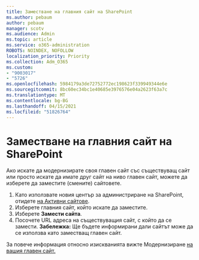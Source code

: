 ```yaml
---
title: Заместване на главния сайт на SharePoint
ms.author: pebaum
author: pebaum
manager: scotv
ms.audience: Admin
ms.topic: article
ms.service: o365-administration
ROBOTS: NOINDEX, NOFOLLOW
localization_priority: Priority
ms.collection: Adm_O365
ms.custom:
- "9003017"
- "5726"
ms.openlocfilehash: 5984179a3de72752772ec198623f339949344e6e
ms.sourcegitcommit: 8bc60ec34bc1e40685e3976576e04a2623f63a7c
ms.translationtype: MT
ms.contentlocale: bg-BG
ms.lasthandoff: 04/15/2021
ms.locfileid: "51826764"
---
```

# <a name="replace-the-sharepoint-root-site"></a>Заместване на главния сайт на SharePoint
Ако искате да модернизирате своя главен сайт със съществуващ сайт или просто искате да имате друг сайт на ниво главен сайт, можете да изберете да заместите (смените) сайтовете.

1. Като използвате новия център за администриране на SharePoint, отидете [на Активни сайтове](https://admin.microsoft.com/sharepoint?page=siteManagement&modern=true).
2. Изберете главния сайт, който искате да заместите.
3. Изберете **Замести сайта**.
4. Посочете URL адреса на съществуващия сайт, с който да се замести. **Забележка:** Ще бъдете информирани дали сайтът може да се използва като заместващ главен сайт.

За повече информация относно изискванията вижте Модернизиране [на вашия главен сайт.](https://docs.microsoft.com/sharepoint/modern-root-site)

